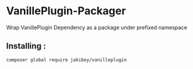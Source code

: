 # VanillePlugin-Packager
Wrap VanillePlugin Dependency as a package under prefixed namespace

## Installing :

```
composer global require jakiboy/vanilleplugin
```